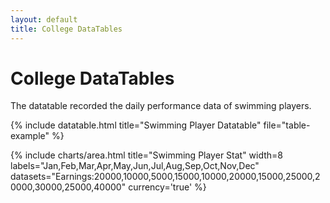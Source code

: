 ```yaml
---
layout: default
title: College DataTables
---
```


<!-- Page Heading -->
<h1 class="h3 mb-2 text-gray-800">College DataTables</h1>
<p class="mb-4">The datatable recorded the daily performance data of swimming players.</p>

<div class="row">

{% include datatable.html title="Swimming Player Datatable" file="table-example" %}


{% include charts/area.html title="Swimming Player Stat" width=8 labels="Jan,Feb,Mar,Apr,May,Jun,Jul,Aug,Sep,Oct,Nov,Dec" datasets="Earnings:20000,10000,5000,15000,10000,20000,15000,25000,20000,30000,25000,40000" currency='true' %}
</div>